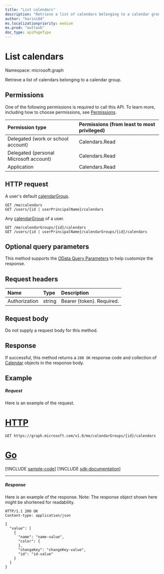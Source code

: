 ```yaml
---
title: "List calendars"
description: "Retrieve a list of calendars belonging to a calendar group."
author: "harini84"
ms.localizationpriority: medium
ms.prod: "outlook"
doc_type: apiPageType
---
```


# List calendars

Namespace: microsoft.graph

Retrieve a list of calendars belonging to a calendar group.

## Permissions

One of the following permissions is required to call this API. To learn more, including how to choose permissions, see [Permissions](/graph/permissions-reference).

| Permission type                        | Permissions (from least to most privileged) |
| :------------------------------------- | :------------------------------------------ |
| Delegated (work or school account)     | Calendars.Read                              |
| Delegated (personal Microsoft account) | Calendars.Read                              |
| Application                            | Calendars.Read                              |

## HTTP request

<!-- { "blockType": "ignored" } -->

A user's default [calendarGroup](../resources/calendargroup.md).

```http
GET /me/calendars
GET /users/{id | userPrincipalName}/calendars
```

Any [calendarGroup](../resources/calendargroup.md) of a user.

```http
GET /me/calendarGroups/{id}/calendars
GET /users/{id | userPrincipalName}/calendarGroups/{id}/calendars
```

## Optional query parameters

This method supports the [OData Query Parameters](/graph/query-parameters) to help customize the response.

## Request headers

| Name          | Type   | Description               |
| :------------ | :----- | :------------------------ |
| Authorization | string | Bearer {token}. Required. |

## Request body

Do not supply a request body for this method.

## Response

If successful, this method returns a `200 OK` response code and collection of [Calendar](../resources/calendar.md) objects in the response body.

## Example

##### Request

Here is an example of the request.


# [HTTP](#tab/http)
<!-- {
  "blockType": "request",
  "name": "calendargroup_get_calendars"
}-->

```msgraph-interactive
GET https://graph.microsoft.com/v1.0/me/calendarGroups/{id}/calendars
```

# [Go](#tab/go)
[!INCLUDE [sample-code](../includes/snippets/go/calendargroup-get-calendars-go-snippets.md)]
[!INCLUDE [sdk-documentation](../includes/snippets/snippets-sdk-documentation-link.md)]

---


##### Response

Here is an example of the response. Note: The response object shown here might be shortened for readability.

<!-- {
  "blockType": "response",
  "truncated": true,
  "@odata.type": "microsoft.graph.calendar",
  "isCollection": true
} -->

```http
HTTP/1.1 200 OK
Content-type: application/json

{
  "value": [
    {
      "name": "name-value",
      "color": {
      },
      "changeKey": "changeKey-value",
      "id": "id-value"
    }
  ]
}
```

<!-- uuid: 8fcb5dbc-d5aa-4681-8e31-b001d5168d79
2015-10-25 14:57:30 UTC -->

<!-- {
  "type": "#page.annotation",
  "description": "List calendars",
  "keywords": "",
  "section": "documentation",
  "tocPath": "",
  "suppressions": [
  ]
}-->
